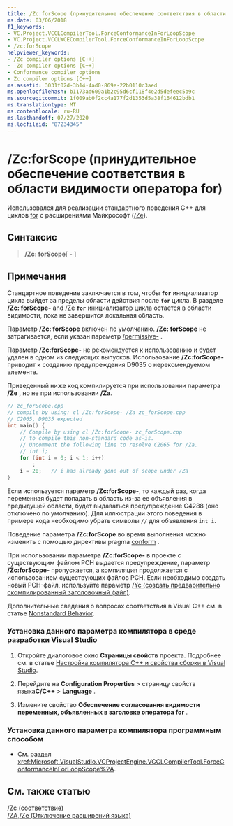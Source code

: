 ```yaml
---
title: /Zc:forScope (принудительное обеспечение соответствия в области видимости оператора for)
ms.date: 03/06/2018
f1_keywords:
- VC.Project.VCCLCompilerTool.ForceConformanceInForLoopScope
- VC.Project.VCCLWCECompilerTool.ForceConformanceInForLoopScope
- /zc:forScope
helpviewer_keywords:
- /Zc compiler options [C++]
- -Zc compiler options [C++]
- Conformance compiler options
- Zc compiler options [C++]
ms.assetid: 3031f02d-3b14-4ad0-869e-22b0110c3aed
ms.openlocfilehash: b1173ad609a1b2c95d6cf118f4e2d5defeec5b9c
ms.sourcegitcommit: 1f009ab0f2cc4a177f2d1353d5a38f164612bdb1
ms.translationtype: MT
ms.contentlocale: ru-RU
ms.lasthandoff: 07/27/2020
ms.locfileid: "87234345"
---
```

# <a name="zcforscope-force-conformance-in-for-loop-scope"></a>/Zc:forScope (принудительное обеспечение соответствия в области видимости оператора for)

Использовался для реализации стандартного поведения C++ для циклов [for](../../cpp/for-statement-cpp.md) с расширениями Майкрософт ([/Ze](za-ze-disable-language-extensions.md)).

## <a name="syntax"></a>Синтаксис

> **/Zc: forScope**[ **-** ]

## <a name="remarks"></a>Примечания

Стандартное поведение заключается в том, чтобы **`for`** инициализатор цикла выйдет за пределы области действия после **`for`** цикла. В разделе **/Zc: forScope-** and [/Ze](za-ze-disable-language-extensions.md) **`for`** инициализатор цикла остается в области видимости, пока не завершится локальная область.

Параметр **/Zc: forScope** включен по умолчанию. **/Zc: forScope** не затрагивается, если указан параметр [/permissive-](permissive-standards-conformance.md) .

Параметр **/Zc:forScope-** не рекомендуется к использованию и будет удален в одном из следующих выпусков. Использование **/Zc:forScope-** приводит к созданию предупреждения D9035 о нерекомендуемом элементе.

Приведенный ниже код компилируется при использовании параметра **/Ze** , но не при использовании **/Za**.

```cpp
// zc_forScope.cpp
// compile by using: cl /Zc:forScope- /Za zc_forScope.cpp
// C2065, D9035 expected
int main() {
    // Compile by using cl /Zc:forScope- zc_forScope.cpp
    // to compile this non-standard code as-is.
    // Uncomment the following line to resolve C2065 for /Za.
    // int i;
    for (int i = 0; i < 1; i++)
        ;
    i = 20;   // i has already gone out of scope under /Za
}
```

Если используется параметр **/Zc:forScope-**, то каждый раз, когда переменная будет попадать в область из-за ее объявления в предыдущей области, будет выдаваться предупреждение C4288 (оно отключено по умолчанию). Для иллюстрации этого поведения в примере кода необходимо убрать символы `//` для объявления `int i`.

Поведение параметра **/Zc:forScope** во время выполнения можно изменить с помощью директивы pragma [conform](../../preprocessor/conform.md) .

При использовании параметра **/Zc:forScope-** в проекте с существующим файлом PCH выдается предупреждение, параметр **/Zc:forScope-** пропускается, а компиляция продолжается c использованием существующих файлов PCH. Если необходимо создать новый PCH-файл, используйте параметр [/Yc (создать предварительно скомпилированный заголовочный файл)](yc-create-precompiled-header-file.md).

Дополнительные сведения о вопросах соответствия в Visual C++ см. в статье [Nonstandard Behavior](../../cpp/nonstandard-behavior.md).

### <a name="to-set-this-compiler-option-in-the-visual-studio-development-environment"></a>Установка данного параметра компилятора в среде разработки Visual Studio

1. Откройте диалоговое окно **Страницы свойств** проекта. Подробнее см. в статье [Настройка компилятора C++ и свойства сборки в Visual Studio](../working-with-project-properties.md).

1. Перейдите на **Configuration Properties**  >  страницу свойств языка**C/C++**  >  **Language** .

1. Измените свойство **Обеспечение согласования видимости переменных, объявленных в заголовке оператора for** .

### <a name="to-set-this-compiler-option-programmatically"></a>Установка данного параметра компилятора программным способом

- См. раздел <xref:Microsoft.VisualStudio.VCProjectEngine.VCCLCompilerTool.ForceConformanceInForLoopScope%2A>.

## <a name="see-also"></a>См. также статью

[/Zc (соответствие)](zc-conformance.md)<br/>
[/ZA,/Ze (Отключение расширений языка)](za-ze-disable-language-extensions.md)<br/>

